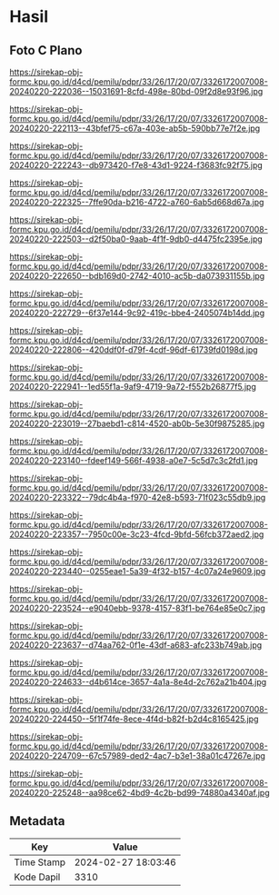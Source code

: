 # Hasil

## Foto C Plano

https://sirekap-obj-formc.kpu.go.id/d4cd/pemilu/pdpr/33/26/17/20/07/3326172007008-20240220-222036--15031691-8cfd-498e-80bd-09f2d8e93f96.jpg

https://sirekap-obj-formc.kpu.go.id/d4cd/pemilu/pdpr/33/26/17/20/07/3326172007008-20240220-222113--43bfef75-c67a-403e-ab5b-590bb77e7f2e.jpg

https://sirekap-obj-formc.kpu.go.id/d4cd/pemilu/pdpr/33/26/17/20/07/3326172007008-20240220-222243--db973420-f7e8-43d1-9224-f3683fc92f75.jpg

https://sirekap-obj-formc.kpu.go.id/d4cd/pemilu/pdpr/33/26/17/20/07/3326172007008-20240220-222325--7ffe90da-b216-4722-a760-6ab5d668d67a.jpg

https://sirekap-obj-formc.kpu.go.id/d4cd/pemilu/pdpr/33/26/17/20/07/3326172007008-20240220-222503--d2f50ba0-9aab-4f1f-9db0-d4475fc2395e.jpg

https://sirekap-obj-formc.kpu.go.id/d4cd/pemilu/pdpr/33/26/17/20/07/3326172007008-20240220-222650--bdb169d0-2742-4010-ac5b-da073931155b.jpg

https://sirekap-obj-formc.kpu.go.id/d4cd/pemilu/pdpr/33/26/17/20/07/3326172007008-20240220-222729--6f37e144-9c92-419c-bbe4-2405074b14dd.jpg

https://sirekap-obj-formc.kpu.go.id/d4cd/pemilu/pdpr/33/26/17/20/07/3326172007008-20240220-222806--420ddf0f-d79f-4cdf-96df-61739fd0198d.jpg

https://sirekap-obj-formc.kpu.go.id/d4cd/pemilu/pdpr/33/26/17/20/07/3326172007008-20240220-222941--1ed55f1a-9af9-4719-9a72-f552b26877f5.jpg

https://sirekap-obj-formc.kpu.go.id/d4cd/pemilu/pdpr/33/26/17/20/07/3326172007008-20240220-223019--27baebd1-c814-4520-ab0b-5e30f9875285.jpg

https://sirekap-obj-formc.kpu.go.id/d4cd/pemilu/pdpr/33/26/17/20/07/3326172007008-20240220-223140--fdeef149-566f-4938-a0e7-5c5d7c3c2fd1.jpg

https://sirekap-obj-formc.kpu.go.id/d4cd/pemilu/pdpr/33/26/17/20/07/3326172007008-20240220-223322--79dc4b4a-f970-42e8-b593-71f023c55db9.jpg

https://sirekap-obj-formc.kpu.go.id/d4cd/pemilu/pdpr/33/26/17/20/07/3326172007008-20240220-223357--7950c00e-3c23-4fcd-9bfd-56fcb372aed2.jpg

https://sirekap-obj-formc.kpu.go.id/d4cd/pemilu/pdpr/33/26/17/20/07/3326172007008-20240220-223440--0255eae1-5a39-4f32-b157-4c07a24e9609.jpg

https://sirekap-obj-formc.kpu.go.id/d4cd/pemilu/pdpr/33/26/17/20/07/3326172007008-20240220-223524--e9040ebb-9378-4157-83f1-be764e85e0c7.jpg

https://sirekap-obj-formc.kpu.go.id/d4cd/pemilu/pdpr/33/26/17/20/07/3326172007008-20240220-223637--d74aa762-0f1e-43df-a683-afc233b749ab.jpg

https://sirekap-obj-formc.kpu.go.id/d4cd/pemilu/pdpr/33/26/17/20/07/3326172007008-20240220-224633--d4b614ce-3657-4a1a-8e4d-2c762a21b404.jpg

https://sirekap-obj-formc.kpu.go.id/d4cd/pemilu/pdpr/33/26/17/20/07/3326172007008-20240220-224450--5f1f74fe-8ece-4f4d-b82f-b2d4c8165425.jpg

https://sirekap-obj-formc.kpu.go.id/d4cd/pemilu/pdpr/33/26/17/20/07/3326172007008-20240220-224709--67c57989-ded2-4ac7-b3e1-38a01c47267e.jpg

https://sirekap-obj-formc.kpu.go.id/d4cd/pemilu/pdpr/33/26/17/20/07/3326172007008-20240220-225248--aa98ce62-4bd9-4c2b-bd99-74880a4340af.jpg


## Metadata

| Key        | Value               |
| ---------- | ------------------- |
| Time Stamp | 2024-02-27 18:03:46 |
| Kode Dapil | 3310                |



